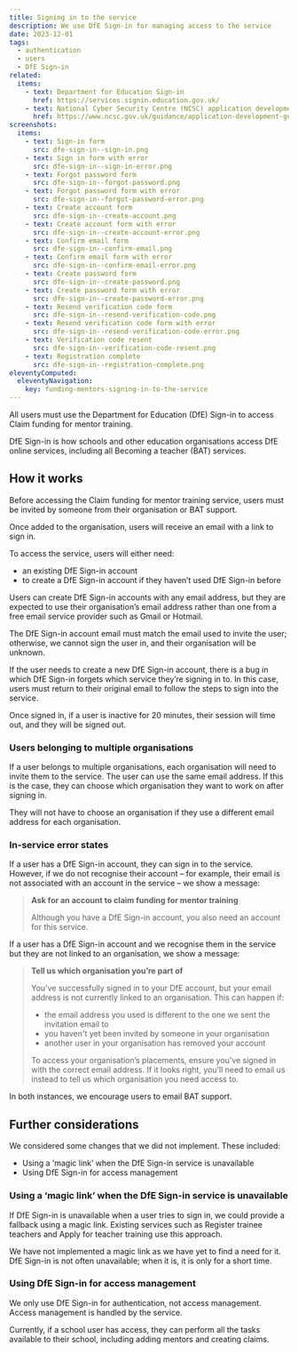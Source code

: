 ```yaml
---
title: Signing in to the service
description: We use DfE Sign-in for managing access to the service
date: 2023-12-01
tags:
  - authentication
  - users
  - DfE Sign-in
related:
  items:
    - text: Department for Education Sign-in
      href: https://services.signin.education.gov.uk/
    - text: National Cyber Security Centre (NCSC) application development guidance
      href: https://www.ncsc.gov.uk/guidance/application-development-guidance-introduction
screenshots:
  items:
    - text: Sign-in form
      src: dfe-sign-in--sign-in.png
    - text: Sign in form with error
      src: dfe-sign-in--sign-in-error.png
    - text: Forgot password form
      src: dfe-sign-in--forgot-password.png
    - text: Forgot password form with error
      src: dfe-sign-in--forgot-password-error.png
    - text: Create account form
      src: dfe-sign-in--create-account.png
    - text: Create account form with error
      src: dfe-sign-in--create-account-error.png
    - text: Confirm email form
      src: dfe-sign-in--confirm-email.png
    - text: Confirm email form with error
      src: dfe-sign-in--confirm-email-error.png
    - text: Create password form
      src: dfe-sign-in--create-password.png
    - text: Create password form with error
      src: dfe-sign-in--create-password-error.png
    - text: Resend verification code form
      src: dfe-sign-in--resend-verification-code.png
    - text: Resend verification code form with error
      src: dfe-sign-in--resend-verification-code-error.png
    - text: Verification code resent
      src: dfe-sign-in--verification-code-resent.png
    - text: Registration complete
      src: dfe-sign-in--registration-complete.png
eleventyComputed:
  eleventyNavigation:
    key: funding-mentors-signing-in-to-the-service
---
```


All users must use the Department for Education (DfE) Sign-in to access Claim funding for mentor training.

DfE Sign-in is how schools and other education organisations access DfE online services, including all Becoming a teacher (BAT) services.

## How it works

Before accessing the Claim funding for mentor training service, users must be invited by someone from their organisation or BAT support.

Once added to the organisation, users will receive an email with a link to sign in.

To access the service, users will either need:

- an existing DfE Sign-in account
- to create a DfE Sign-in account if they haven’t used DfE Sign-in before

Users can create DfE Sign-in accounts with any email address, but they are expected to use their organisation’s email address rather than one from a free email service provider such as Gmail or Hotmail.

The DfE Sign-in account email must match the email used to invite the user; otherwise, we cannot sign the user in, and their organisation will be unknown.

If the user needs to create a new DfE Sign-in account, there is a bug in which DfE Sign-in forgets which service they’re signing in to. In this case, users must return to their original email to follow the steps to sign into the service.

Once signed in, if a user is inactive for 20 minutes, their session will time out, and they will be signed out.

### Users belonging to multiple organisations

If a user belongs to multiple organisations, each organisation will need to invite them to the service. The user can use the same email address. If this is the case, they can choose which organisation they want to work on after signing in.

They will not have to choose an organisation if they use a different email address for each organisation.

### In-service error states

If a user has a DfE Sign-in account, they can sign in to the service. However, if we do not recognise their account – for example, their email is not associated with an account in the service – we show a message:

> **Ask for an account to claim funding for mentor training**
>
> Although you have a DfE Sign-in account, you also need an account for this service.

If a user has a DfE Sign-in account and we recognise them in the service but they are not linked to an organisation, we show a message:

> **Tell us which organisation you’re part of**
>
> You’ve successfully signed in to your DfE account, but your email address is not currently linked to an organisation. This can happen if:
>
> - the email address you used is different to the one we sent the invitation email to
> - you haven't yet been invited by someone in your organisation
> - another user in your organisation has removed your account
>
> To access your organisation’s placements, ensure you’ve signed in with the correct email address. If it looks right, you’ll need to email us instead to tell us which organisation you need access to.

In both instances, we encourage users to email BAT support.

## Further considerations

We considered some changes that we did not implement. These included:

- Using a ‘magic link’ when the DfE Sign-in service is unavailable
- Using DfE Sign-in for access management

### Using a ‘magic link’ when the DfE Sign-in service is unavailable

If DfE Sign-in is unavailable when a user tries to sign in, we could provide a fallback using a magic link. Existing services such as Register trainee teachers and Apply for teacher training use this approach.

We have not implemented a magic link as we have yet to find a need for it. DfE Sign-in is not often unavailable; when it is, it is only for a short time.

### Using DfE Sign-in for access management

We only use DfE Sign-in for authentication, not access management. Access management is handled by the service.

Currently, if a school user has access, they can perform all the tasks available to their school, including adding mentors and creating claims.
